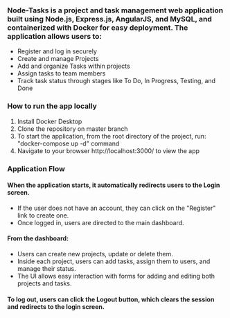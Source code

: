 ### Node-Tasks is a project and task management web application built using Node.js, Express.js, AngularJS, and MySQL, and containerized with Docker for easy deployment. The application allows users to:
  + Register and log in securely
  + Create and manage Projects
  + Add and organize Tasks within projects
  + Assign tasks to team members
  + Track task status through stages like To Do, In Progress, Testing, and Done

### How to run the app locally
  1. Install Docker Desktop
  2. Clone the repository on master branch
  3. To start the application, from the root directory of the project, run: "docker-compose up -d" command
  4. Navigate to your browser  http://localhost:3000/  to view the app
 
### Application Flow
  #### When the application starts, it automatically redirects users to the Login screen.
  + If the user does not have an account, they can click on the "Register" link to create one.
  + Once logged in, users are directed to the main dashboard.
  #### From the dashboard:
  + Users can create new projects, update or delete them.
  + Inside each project, users can add tasks, assign them to users, and manage their status.
  + The UI allows easy interaction with forms for adding and editing both projects and tasks.
  #### To log out, users can click the Logout button, which clears the session and redirects to the login screen.

